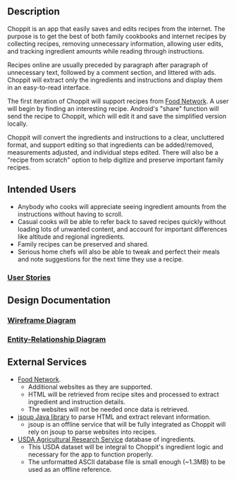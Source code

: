 ## Description

Choppit is an app that easily saves and edits recipes from the internet.  The purpose is to get the best of both family cookbooks and internet recipes by collecting recipes, removing unnecessary information, allowing user edits, and tracking ingredient amounts while reading through instructions.

Recipes online are usually preceded by paragraph after paragraph of unnecessary text, followed by a comment section, and littered with ads. Choppit will extract only the ingredients and instructions and display them in an easy-to-read interface.

The first iteration of Choppit will support recipes from [Food Network](www.foodnetwork.com).  A user will begin by finding an interesting recipe. Android's "share" function will send the recipe to Choppit, which will edit it and save the simplified version locally.  

Choppit will convert the ingredients and instructions to a clear, uncluttered format, and support editing so that ingredients can be added/removed, measurements adjusted, and individual steps edited.  There will also be a "recipe from scratch" option to help digitize and preserve important family recipes.

## Intended Users

* Anybody who cooks will appreciate seeing ingredient amounts from the instructions without having to scroll.
* Casual cooks will be able to refer back to saved recipes quickly without loading lots of unwanted content, and account for important differences like altitude and regional ingredients.
* Family recipes can be preserved and shared.
* Serious home chefs will also be able to tweak and perfect their meals and note suggestions for the next time they use a recipe.

### [User Stories](user-stories.md)

## Design Documentation

### [Wireframe Diagram](wireframe.md)

### [Entity-Relationship Diagram](erd.md)

## External Services

* [Food Network](http://www.foodnetwork.com).
  * Additional websites as they are supported.
  * HTML will be retrieved from recipe sites and processed to extract ingredient and instruction details.
  * The websites will not be needed once data is retrieved.
* [jsoup Java library](https://jsoup.org/) to parse HTML and extract relevant information.
  * jsoup is an offline service that will be fully integrated as Choppit will rely on jsoup to parse websites into recipes.
* [USDA Agricultural Research Service](https://www.ars.usda.gov/northeast-area/beltsville-md-bhnrc/beltsville-human-nutrition-research-center/methods-and-application-of-food-composition-laboratory/mafcl-site-pages/sr17-sr28/)  database of ingredients.
  * This USDA dataset will be integral to Choppit's ingredient logic and necessary for the app to function properly.
  * The unformatted ASCII database file is small enough (~1.3MB) to be used as an offline reference.  